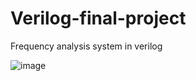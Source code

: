 # Verilog-final-project
Frequency analysis system in verilog

![image](https://user-images.githubusercontent.com/74757651/145251016-3b2d524e-210d-40c7-83a8-cc759d8c5621.png)














